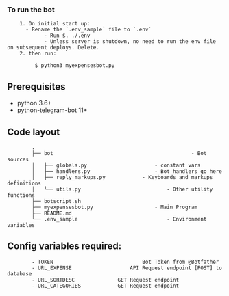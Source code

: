 ### To run the bot
				
		1. On initial start up:
	      - Rename the `.env_sample` file to `.env`
				- Run $. ./.env
				- Unless server is shutdown, no need to run the env file on subsequent deploys. Delete.
		2. then run:
		
		     $ python3 myexpensesbot.py

## Prerequisites

* python 3.6+
* python-telegram-bot 11+

## Code layout

			.
			├── bot												- Bot sources
			│   ├── globals.py						- constant vars
			│   ├── handlers.py						- Bot handlers go here
			│   ├── reply_markups.py			- Keyboards and markups definitions
			│   └── utils.py							- Other utility functions
			├── botscript.sh
			├── myexpensesbot.py					- Main Program
			├── README.md
			└── .env_sample								- Environment variables										

## Config variables required:

			- TOKEN								Bot Token from @Botfather
			- URL_EXPENSE					API Request endpoint [POST] to database
			- URL_SORTDESC				GET Request endpoint		
			- URL_CATEGORIES			GET Request endpoint
